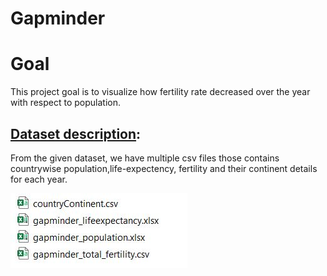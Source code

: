 # Gapminder

# Goal
This project goal is to visualize how fertility rate decreased over the year with respect to population.

## [Dataset description](https://github.com/rashed2940/gapminder/tree/main/data):
From the given dataset, we have multiple csv files those contains countrywise population,life-expectency, fertility and their continent details for each year. 

<p align="left">
  <img src="data/file_details.JPG"   title = "File Details">
</p>





